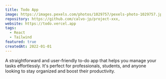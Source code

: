 ```yaml
---
title: Todo App
image: https://images.pexels.com/photos/1029757/pexels-photo-1029757.jpeg?auto=compress&cs=tinysrgb&w=1260&h=750&dpr=2
repository: https://github.com/calvo-jp/project-xxx,
website: https://todo.vercel.app
tags:
  - React
  - Tailwind
featured: true
createdAt: 2022-01-01
---
```


A straightforward and user-friendly to-do app that helps you manage your tasks effortlessly. It's perfect for professionals, students, and anyone looking to stay organized and boost their productivity.
